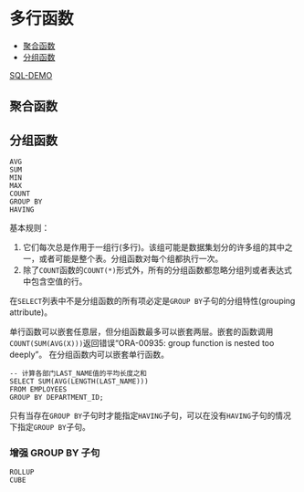 # 多行函数

- [聚合函数](#聚合函数)
- [分组函数](#分组函数)

[SQL-DEMO](../../sql_demo/dev/function/func_group.sql)

## 聚合函数



## 分组函数

```oracle
AVG
SUM
MIN
MAX
COUNT
GROUP BY
HAVING
```

基本规则：
1. 它们每次总是作用于一组行(多行)。该组可能是数据集划分的许多组的其中之一，或者可能是整个表。分组函数对每个组都执行一次。
2. 除了`COUNT`函数的`COUNT(*)`形式外，所有的分组函数都忽略分组列或者表达式中包含空值的行。

在`SELECT`列表中不是分组函数的所有项必定是`GROUP BY`子句的分组特性(grouping attribute)。

单行函数可以嵌套任意层，但分组函数最多可以嵌套两层。嵌套的函数调用`COUNT(SUM(AVG(X)))`返回错误“ORA-00935: group function is nested too deeply”。
在分组函数内可以嵌套单行函数。
```oracle
-- 计算各部门LAST_NAME值的平均长度之和
SELECT SUM(AVG(LENGTH(LAST_NAME)))
FROM EMPLOYEES
GROUP BY DEPARTMENT_ID;
```

只有当存在`GROUP BY`子句时才能指定`HAVING`子句，可以在没有`HAVING`子句的情况下指定`GROUP BY`子句。


### 增强 GROUP BY ⼦句

```oracle
ROLLUP
CUBE
```


